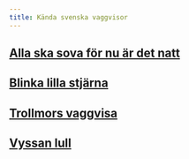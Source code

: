 ```yaml
---
title: Kända svenska vaggvisor
---
```

## [Alla ska sova för nu är det natt](alla-ska-sova-for-nu-ar-det-natt.html)
## [Blinka lilla stjärna](blinka-lilla-stjarna.html)
## [Trollmors vaggvisa](trollmors-vaggvisa.html)
## [Vyssan lull](vyssan-lull.html)
